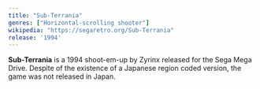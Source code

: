 ```yaml
---
title: "Sub-Terrania"
genres: ["Horizontal-scrolling shooter"]
wikipedia: "https://segaretro.org/Sub-Terrania"
release: '1994'
---
```

**Sub-Terrania** is a 1994 shoot-em-up by Zyrinx released for the Sega Mega Drive. Despite of the existence of a Japanese region coded version, the game was not released in Japan. 